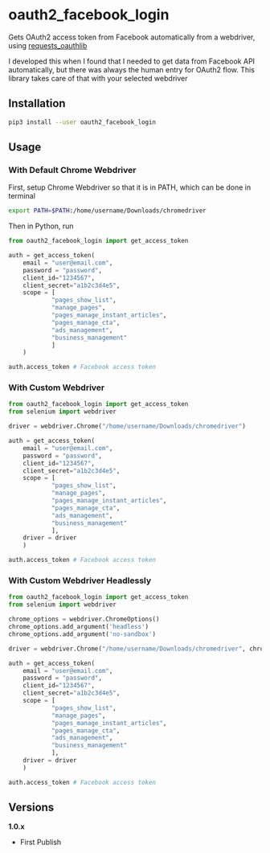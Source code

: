 # oauth2_facebook_login
Gets OAuth2 access token from Facebook automatically from a webdriver, using [requests_oauthlib](https://github.com/requests/requests-oauthlib)

I developed this when I found that I needed to get data from Facebook API automatically, but there was always the human entry for OAuth2 flow. This library takes care of that with your selected webdriver

## Installation

```bash
pip3 install --user oauth2_facebook_login
```

## Usage

### With Default Chrome Webdriver
First, setup Chrome Webdriver so that it is in PATH, which can be done in terminal

```bash
export PATH=$PATH:/home/username/Downloads/chromedriver
```

Then in Python, run

```python
from oauth2_facebook_login import get_access_token

auth = get_access_token(
    email = "user@email.com",
    password = "password",
    client_id="1234567",
    client_secret="a1b2c3d4e5",
    scope = [
            "pages_show_list",
            "manage_pages",
            "pages_manage_instant_articles",
            "pages_manage_cta",
            "ads_management",
            "business_management"
            ]
    )

auth.access_token # Facebook access token
```

### With Custom Webdriver

```python
from oauth2_facebook_login import get_access_token
from selenium import webdriver

driver = webdriver.Chrome("/home/username/Downloads/chromedriver")

auth = get_access_token(
    email = "user@email.com",
    password = "password",
    client_id="1234567",
    client_secret="a1b2c3d4e5",
    scope = [
            "pages_show_list",
            "manage_pages",
            "pages_manage_instant_articles",
            "pages_manage_cta",
            "ads_management",
            "business_management"
            ],
    driver = driver
    )

auth.access_token # Facebook access token
```

### With Custom Webdriver Headlessly

```python
from oauth2_facebook_login import get_access_token
from selenium import webdriver

chrome_options = webdriver.ChromeOptions()
chrome_options.add_argument('headless')
chrome_options.add_argument('no-sandbox')

driver = webdriver.Chrome("/home/username/Downloads/chromedriver", chrome_options = chrome_options)

auth = get_access_token(
    email = "user@email.com",
    password = "password",
    client_id="1234567",
    client_secret="a1b2c3d4e5",
    scope = [
            "pages_show_list",
            "manage_pages",
            "pages_manage_instant_articles",
            "pages_manage_cta",
            "ads_management",
            "business_management"
            ],
    driver = driver
    )

auth.access_token # Facebook access token
```


## Versions

**1.0.x**
* First Publish
